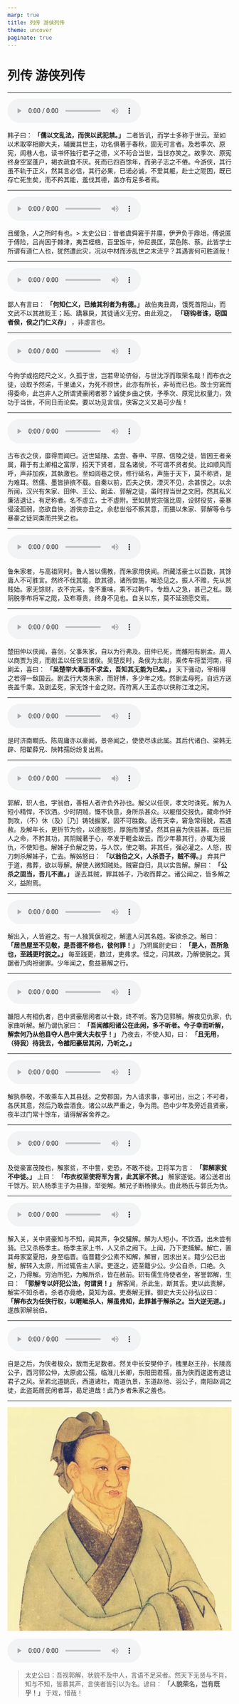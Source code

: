 ```yaml
---
marp: true
title: 列传 游侠列传
theme: uncover
paginate: true
---
```


# 列传 游侠列传

---

![](assets/audios/124/1.mp3)

韩子曰： __「儒以文乱法，而侠以武犯禁。」__ 二者皆讥，而学士多称于世云。至如以术取宰相卿大夫，辅翼其世主，功名俱著于春秋，固无可言者。及若季次、原宪，闾巷人也，读书怀独行君子之德，义不茍合当世，当世亦笑之。故季次、原宪终身空室蓬户，褐衣疏食不厌。死而已四百馀年，而弟子志之不倦。今游侠，其行虽不轨于正义，然其言必信，其行必果，已诺必诚，不爱其躯，赴士之阸困，既已存亡死生矣，而不矜其能，羞伐其德，盖亦有足多者焉。

---

![](assets/audios/124/2.mp3)

且缓急，人之所时有也。> 太史公曰：昔者虞舜窘于井廪，伊尹负于鼎俎，傅说匿于傅险，吕尚困于棘津，夷吾桎梏，百里饭牛，仲尼畏匡，菜色陈、蔡。此皆学士所谓有道仁人也，犹然遭此灾，况以中材而涉乱世之末流乎？其遇害何可胜道哉！

---

![](assets/audios/124/3.mp3)

鄙人有言曰： __「何知仁义，已飨其利者为有德。」__ 故伯夷丑周，饿死首阳山，而文武不以其故贬王；跖、蹻暴戾，其徒诵义无穷。由此观之， __「窃钩者诛，窃国者侯，侯之门仁义存」__ ，非虚言也。

---

![](assets/audios/124/4.mp3)

今拘学或抱咫尺之义，久孤于世，岂若卑论侪俗，与世沈浮而取荣名哉！而布衣之徒，设取予然诺，千里诵义，为死不顾世，此亦有所长，非茍而已也。故士穷窘而得委命，此岂非人之所谓贤豪闲者邪？诚使乡曲之侠，予季次、原宪比权量力，效功于当世，不同日而论矣。要以功见言信，侠客之义又曷可少哉！

---

![](assets/audios/124/5.mp3)

古布衣之侠，靡得而闻已。近世延陵、孟尝、春申、平原、信陵之徒，皆因王者亲属，藉于有土卿相之富厚，招天下贤者，显名诸侯，不可谓不贤者矣。比如顺风而呼，声非加疾，其埶激也。至如闾巷之侠，修行砥名，声施于天下，莫不称贤，是为难耳。然儒、墨皆排摈不载。自秦以前，匹夫之侠，湮灭不见，余甚恨之。以余所闻，汉兴有朱家、田仲、王公、剧孟、郭解之徒，虽时捍当世之文罔，然其私义廉洁退让，有足称者。名不虚立，士不虚附。至如朋党宗强比周，设财役贫，豪暴侵淩孤弱，恣欲自快，游侠亦丑之。余悲世俗不察其意，而猥以朱家、郭解等令与暴豪之徒同类而共笑之也。

---

![](assets/audios/124/6.mp3)

鲁朱家者，与高祖同时。鲁人皆以儒教，而朱家用侠闻。所藏活豪士以百数，其馀庸人不可胜言。然终不伐其能，歆其德，诸所尝施，唯恐见之。振人不赡，先从贫贱始。家无馀财，衣不完采，食不重味，乘不过軥牛。专趋人之急，甚己之私。既阴脱季布将军之阸，及布尊贵，终身不见也。自关以东，莫不延颈愿交焉。

---

![](assets/audios/124/7.mp3)

楚田仲以侠闻，喜剑，父事朱家，自以为行弗及。田仲已死，而雒阳有剧孟。周人以商贾为资，而剧孟以任侠显诸侯。吴楚反时，条侯为太尉，乘传车将至河南，得剧孟，喜曰： __「吴楚举大事而不求孟，吾知其无能为已矣。」__ 天下骚动，宰相得之若得一敌国云。剧孟行大类朱家，而好博，多少年之戏。然剧孟母死，自远方送丧盖千乘。及剧孟死，家无馀十金之财。而符离人王孟亦以侠称江淮之闲。

---

![](assets/audios/124/8.mp3)

是时济南瞷氏、陈周庸亦以豪闻，景帝闻之，使使尽诛此属。其后代诸白、梁韩无辟、阳翟薛兄、陜韩孺纷纷复出焉。

---

![](assets/audios/124/9.mp3)

郭解，轵人也，字翁伯，善相人者许负外孙也。解父以任侠，孝文时诛死。解为人短小精悍，不饮酒。少时阴贼，慨不快意，身所杀甚众。以躯借交报仇，藏命作奸剽攻，（不）休（及）［乃］铸钱掘冢，固不可胜数。适有天幸，窘急常得脱，若遇赦。及解年长，更折节为俭，以德报怨，厚施而薄望。然其自喜为侠益甚。既已振人之命，不矜其功，其阴贼著于心，卒发于睚金故云。而少年慕其行，亦辄为报仇，不使知也。解姊子负解之势，与人饮，使之嚼。非其任，强必灌之。人怒，拔刀刺杀解姊子，亡去。解姊怒曰： __「以翁伯之义，人杀吾子，贼不得。」__ 弃其尸于道，弗葬，欲以辱解。解使人微知贼处。贼窘自归，具以实告解。解曰： __「公杀之固当，吾儿不直。」__ 遂去其贼，罪其姊子，乃收而葬之。诸公闻之，皆多解之义，益附焉。

---

![](assets/audios/124/10.mp3)

解出入，人皆避之。有一人独箕倨视之，解遣人问其名姓。客欲杀之。解曰： __「居邑屋至不见敬，是吾德不修也，彼何罪！」__ 乃阴属尉史曰： __「是人，吾所急也，至践更时脱之。」__ 每至践更，数过，吏弗求。怪之，问其故，乃解使脱之。箕踞者乃肉袒谢罪。少年闻之，愈益慕解之行。

---

![](assets/audios/124/11.mp3)

雒阳人有相仇者，邑中贤豪居闲者以十数，终不听。客乃见郭解。解夜见仇家，仇家曲听解。解乃谓仇家曰： __「吾闻雒阳诸公在此闲，多不听者。今子幸而听解，解柰何乃从他县夺人邑中贤大夫权乎！」__ 乃夜去，不使人知，曰： __「且无用，（待我）待我去，令雒阳豪居其闲，乃听之。」__

---

![](assets/audios/124/12.mp3)

解执恭敬，不敢乘车入其县廷。之旁郡国，为人请求事，事可出，出之；不可者，各厌其意，然后乃敢尝酒食。诸公以故严重之，争为用。邑中少年及旁近县贤豪，夜半过门常十馀车，请得解客舍养之。

---

![](assets/audios/124/13.mp3)

及徙豪富茂陵也，解家贫，不中訾，吏恐，不敢不徙。卫将军为言： __「郭解家贫不中徙。」__ 上曰： __「布衣权至使将军为言，此其家不贫。」__ 解家遂徙。诸公送者出千馀万。轵人杨季主子为县掾，举徙解。解兄子断杨掾头。由此杨氏与郭氏为仇。

---

![](assets/audios/124/14.mp3)

解入关，关中贤豪知与不知，闻其声，争交驩解。解为人短小，不饮酒，出未尝有骑。已又杀杨季主。杨季主家上书，人又杀之阙下。上闻，乃下吏捕解。解亡，置其母家室夏阳，身至临晋。临晋籍少公素不知解，解冒，因求出关。籍少公已出解，解转入太原，所过辄告主人家。吏逐之，迹至籍少公。少公自杀，口绝。久之，乃得解。穷治所犯，为解所杀，皆在赦前。轵有儒生侍使者坐，客誉郭解，生曰： __「郭解专以奸犯公法，何谓贤！」__ 解客闻，杀此生，断其舌。吏以此责解，解实不知杀者。杀者亦竟绝，莫知为谁。吏奏解无罪。御史大夫公孙弘议曰： __「解布衣为任侠行权，以睚眦杀人，解虽弗知，此罪甚于解杀之。当大逆无道。」__ 遂族郭解翁伯。

---

![](assets/audios/124/15.mp3)

自是之后，为侠者极众，敖而无足数者。然关中长安樊仲子，槐里赵王孙，长陵高公子，西河郭公仲，太原卤公孺，临淮儿长卿，东阳田君孺，虽为侠而逡逡有退让君子之风。至若北道姚氏，西道诸杜，南道仇景，东道赵他、羽公子，南阳赵调之徒，此盗跖居民闲者耳，曷足道哉！此乃乡者朱家之羞也。

---

![bg left](assets/images/simaqian.jpg)

![](assets/audios/124/16.mp3)

> 太史公曰：吾视郭解，状貌不及中人，言语不足采者。然天下无贤与不肖，知与不知，皆慕其声，言侠者皆引以为名。谚曰： __「人貌荣名，岂有既乎！」__ 于戏，惜哉！